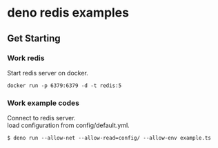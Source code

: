 # deno redis examples

## Get Starting

### Work redis
Start redis server on docker.
```Shell
docker run -p 6379:6379 -d -t redis:5
```

### Work example codes
Connect to redis server.  
load configuration from config/default.yml.  
```Shell
$ deno run --allow-net --allow-read=config/ --allow-env example.ts
```
